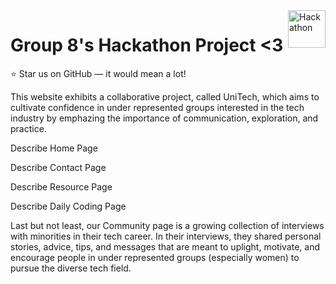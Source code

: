 <a href="https://rosrivers.github.io/hunter-hackathon/">
    <img src="https://imgur.com/xwrah2a.png" alt="Hackathon" title="Grp8" align="right" height="60" />
</a>

# Group 8's Hackathon Project <3
 
 :star: Star us on GitHub — it would mean a lot!
 
This website exhibits a collaborative project, called UniTech, which aims to cultivate confidence in under represented groups interested in the tech industry by emphazing the importance of communication, exploration, and practice. 

Describe Home Page 

Describe Contact Page

Describe Resource Page

Describe Daily Coding Page 

Last but not least, our Community page is a growing collection of interviews with minorities in their tech career. In their interviews, they shared personal stories, advice, tips, and messages that are meant to uplight, motivate, and encourage people in under represented groups (especially women) to pursue the diverse tech field. 
 
 
 
